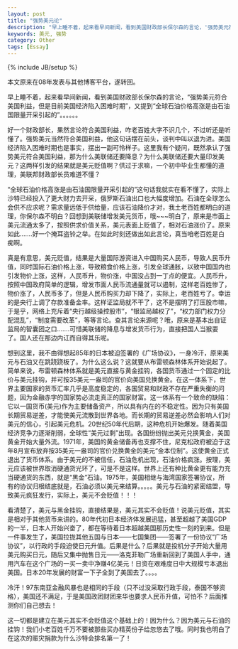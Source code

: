 ```yaml
---
layout: post
title: "强势美元论"
description: "早上睡不着，起来看早间新闻，看到美国财政部长保尔森的言论，'强势美元符合美国利益，但是目前美国经济陷入困难时期'，又提到'全球石油价格高涨是由石油国限量开采引起的'"
keywords: 美元, 强势
category: Other
tags: [Essay]
---
```

{% include JB/setup %}

本文原来在08年发表与其他博客平台，遂转回。

早上睡不着，起来看早间新闻，看到美国财政部长保尔森的言论，“强势美元符合美国利益，但是目前美国经济陷入困难时期”，又提到“全球石油价格高涨是由石油国限量开采引起的”。。。。。。<!-- more -->

好一个财政部长，果然言论符合美国利益，咋老百姓大字不识几个，不过听还是听懂了。强势美元当然符合美国利益，他这句话摆在前头，谈判中叫以退为进。美国经济陷入困难时期也是事实，摆出一副可怜样子。这里我有个疑问，既然承认了强势美元符合美国利益，那为什么美联储还要降息？为什么美联储还要大量印发美元？这两样引发的结果就是美元贬值啊？供过于求嘛，一个初中毕业生都懂的道理，美联邦财政部长员难道不懂？

“全球石油价格高涨是由石油国限量开采引起的”这句话我就实在看不懂了，实际上沙特已经投入了更大财力去开采，俄罗斯石油出口也大幅度增加。石油在全球怎么会供不应求呢？需求量远低于供给量，应该石油降价才对，我土老百姓都明白的道理，你保尔森不明白？回想到美联储增发美元货币，哦~~~明白了，原来是市面上美元流通太多了，按照供求价值关系，美元表面上贬值了，相对石油涨价了。原来如此…….好一个掩耳盗铃之举。在如此时刻还做出如此言论，真当咱老百姓是白痴啊。

真是有意思，美元贬值，结果是大量国际游资进入中国购买人民币，导致人民币升值，同时国际石油价格上涨，导致粮食价格上涨，引发全球通胀，以致中国国内也引发物价上涨，这样，人民币升，物价涨，中国没占到一丁点的便宜。人民币升，按照中国政府简单的逻辑，增发市面人民币流通量就可以遏制，这样老百姓惨了，物价涨了，人民币多了，但是人民币购买力却下降了，实际上，老百姓亏了。幸运的是央行上调了存款准备金率。这样证监局就不干了，这不是摆明了打压股市嘛，于是乎，网络上充斥着“央行越级操控股市”，“银监局越权了”，“权力部门权力分配混乱”，“制度需要改革”，等等言论。查其言论来源呢？哦，原来是基本出自证监局的智囊团之口…….可惜美联储的降息与增发货币行为，直接把国人当猴耍了。国人还在那边内讧而自得其乐呢。

想到这里，我不由得想起85年的日本被迫签署的《广场协议》，一身冷汗，原来美元与石油又在跳跷跷板了。为什么这么说？这就要从布雷顿森林体系开始说起了。简单来说，布雷顿森林体系就是美元直接与黄金挂钩，各国货币通过一个固定的比价与美元挂钩，并可按35美元一盎司的官价向美国兑换黄金。在这一体系下，世界主要国家的货币汇率几乎是高度稳定的，各国贸易和财政不存在严重失衡的问题，因为金融赤字的国家势必流走真正的国家财富。这一体系有一个致命的缺陷：它以一国货币(美元)作为主要储备资产，所以具有内在的不稳定性。因为只有美国长期贸易逆差，才能使美元流散到世界各地。而长期的贸易逆差必然会影响人们对美元的信心，引起美元危机。20世纪50年代后期，这种危机开始爆发。随着美国经济竞争力逐渐削弱，全球性“美元过剩”出现。各国纷纷抛出美元兑换黄金，美国黄金开始大量外流。1971年，美国的黄金储备再也支撑不住，尼克松政府被迫于这年8月宣布放弃按35美元一盎司的官价兑换黄金的美元“金本位制”。这使黄金正式退出了货币体系。由于美元的不被信任，石油危机出现，石油价格疯涨。按理，美元应该被世界取消硬通货光环了，可是不是这样。世界上还有种比黄金更有能力充当硬通货的东西，就是“黑金”石油。1975年，美国相继与海湾国家签署协议，所有的协议归根结底就是，石油必须以美元来结算。。。。。美元与石油的紧密结盟，导致美元疯狂发行，实际上，美元不会贬值！！！

看清楚了，美元与黑金挂钩，直接结果是，美元其实不会贬值！说美元贬值，其实是相对于其他货币来讲的。80年代初日本经济体发展迅猛，甚至超越了美国GDP的一半，日本人开始兴奋了，都在等待着日本超越美国那历史性一刻的到来。但是一件事发生了，美国拉拢其他五国与日本——七国集团——签署了一份协议“广场协议”，以行政的手段迫使日元升值。后果是什么？后果就是投机分子开始大量用美元购买日元，随后又集中抛售日元——洛克菲勒广场重新回到了美国人手中，通用汽车在这个广场的一买一卖中净赚4亿美元！日资在艰难度日中大规模亏本退出美国。日本20年发展的财富一下子全到了美国去了。。。。

冷汗！97东南亚金融风暴也是相同的手段（只不过没采取行政手段，泰国不够资格），美国还不满足，于是美国政团财团来华也要求人民币升值，可怕不？后面推测你们自己想去！

这一切都是建立在美元其实不会贬值这个基础上的！因为什么？因为美元与石油的挂钩！我们小老百姓千万不要被那些买办精英份子给忽悠去了哦。同时我也明白了在这次的赈灾捐款为什么沙特会排名第一了！
